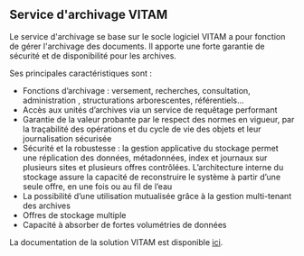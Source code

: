 
## Service d'archivage VITAM

Le service d'archivage se base sur le socle logiciel VITAM a pour fonction de gérer l'archivage des documents. Il apporte une forte garantie de sécurité et de disponibilité pour les archives. 

Ses principales caractéristiques sont :

* Fonctions d’archivage : versement, recherches, consultation, administration , structurations arborescentes, référentiels… 
* Accès aux unités d’archives via un service de requêtage performant
* Garantie de la valeur probante par le respect des normes en vigueur, par la traçabilité des opérations et du cycle de vie des objets et leur journalisation sécurisée
* Sécurité et la robustesse : la gestion applicative du stockage permet une réplication des données, métadonnées, index et journaux sur plusieurs sites et plusieurs offres contrôlées. L’architecture interne du stockage assure la capacité de reconstruire le système à partir d’une seule offre, en une fois ou au fil de l’eau
* La possibilité d’une utilisation mutualisée grâce à la gestion multi-tenant des archives
* Offres de stockage multiple
* Capacité à absorber de fortes volumétries de données 

La documentation de la solution VITAM est disponible [ici](http://www.programmevitam.fr/).

